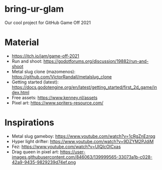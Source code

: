 # bring-ur-glam
Our cool project for GitHub Game Off 2021


# Material
- https://itch.io/jam/game-off-2021
- Run and shoot: https://godotforums.org/discussion/19882/run-and-shoot
- Metal slug clone (mazomenos): https://github.com/VictorRandall/metalslug_clone   
- Getting started (latest): https://docs.godotengine.org/en/latest/getting_started/first_2d_game/index.html
- Free assets: https://www.kenney.nl/assets
- Pixel art: https://www.spriters-resource.com/

# Inspirations

- Metal slug gameboy: https://www.youtube.com/watch?v=1cRgZnEzrqg
- Hyper light drifter: https://www.youtube.com/watch?v=9DZYM2PJdjM
- Fez: https://www.youtube.com/watch?v=UIQIcOlCxas
- Drag queen in pixel art: https://user-images.githubusercontent.com/846063/139999565-33073a1b-c028-42a9-9435-9829239d74ef.png

